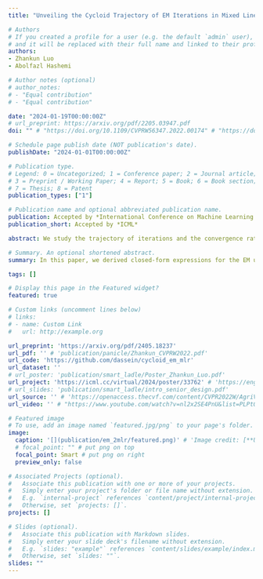 ```yaml
---
title: "Unveiling the Cycloid Trajectory of EM Iterations in Mixed Linear Regression"

# Authors
# If you created a profile for a user (e.g. the default `admin` user), write the username (folder name) here 
# and it will be replaced with their full name and linked to their profile.
authors:
- Zhankun Luo
- Abolfazl Hashemi

# Author notes (optional)
# author_notes:
# - "Equal contribution"
# - "Equal contribution"

date: "2024-01-19T00:00:00Z"
# url_preprint: https://arxiv.org/pdf/2205.03947.pdf
doi: "" # "https://doi.org/10.1109/CVPRW56347.2022.00174" # "https://doi.org/10.48550/arXiv.2205.03947"

# Schedule page publish date (NOT publication's date).
publishDate: "2024-01-01T00:00:00Z"

# Publication type.
# Legend: 0 = Uncategorized; 1 = Conference paper; 2 = Journal article;
# 3 = Preprint / Working Paper; 4 = Report; 5 = Book; 6 = Book section;
# 7 = Thesis; 8 = Patent
publication_types: ["1"]

# Publication name and optional abbreviated publication name.
publication: Accepted by *International Conference on Machine Learning (ICML)*
publication_short: Accepted by *ICML*

abstract: We study the trajectory of iterations and the convergence rates of the Expectation-Maximization (EM) algorithm for two-component Mixed Linear Regression (2MLR). The fundamental goal of MLR is to learn the regression models from unlabeled observations. The EM algorithm finds extensive applications in solving the mixture of linear regressions. Recent results have established the super-linear convergence of EM for 2MLR in the noiseless and high SNR settings under some assumptions and its global convergence rate with random initialization has been affirmed. However, the exponent of convergence has not been theoretically estimated and the geometric properties of the trajectory of EM iterations are not well-understood. In this paper, first, using Bessel functions we provide explicit closed-form expressions for the EM updates under all SNR regimes. Then, in the noiseless setting, we completely characterize the behavior of EM iterations by deriving a recurrence relation at the population level and notably show that all the iterations lie on a certain cycloid. Based on this new trajectory-based analysis, we exhibit the theoretical estimate for the exponent of super-linear convergence and further improve the statistical error bound at the finite-sample level. Our analysis provides a new framework for studying the behavior of EM for Mixed Linear Regression.

# Summary. An optional shortened abstract.
summary: In this paper, we derived closed-form expressions for the EM updates in the 2MLR problem. Notably, in the noiseless setting  we first showed and then analyzed the cycloid trajectory of EM updates. Additionally, we demonstrated the quadratic convergence rate for regression parameters, which is independent of mixing weights. We emphasized that errors in mixing weights primarily arise from the angle formed between true and estimated regression parameters. Finally, we conducted a detailed analysis of the statistical errors in the estimation of regression parameters and mixing weights.

tags: []

# Display this page in the Featured widget?
featured: true

# Custom links (uncomment lines below)
# links:
# - name: Custom Link
#   url: http://example.org

url_preprint: 'https://arxiv.org/pdf/2405.18237'
url_pdf: '' # 'publication/panicle/Zhankun_CVPRW2022.pdf'
url_code: 'https://github.com/dassein/cycloid_em_mlr'
url_dataset: ''
# url_poster: 'publication/smart_ladle/Poster_Zhankun_Luo.pdf'
url_project: 'https://icml.cc/virtual/2024/poster/33762' # 'https://engineering.purdue.edu/~sorghum/'
# url_slides: 'publication/smart_ladle/intro_senior_design.pdf'
url_source: '' # 'https://openaccess.thecvf.com/content/CVPR2022W/AgriVision/html/Cai_High-Resolution_UAV_Image_Generation_for_Sorghum_Panicle_Detection_CVPRW_2022_paper.html'
url_video: '' # "https://www.youtube.com/watch?v=nl2x2SE4PnU&list=PLPtQK8rJZ9HzX9kzDPRf2mc0L7NcOsNzP&index=10" # 'https://www.youtube.com/watch?v=nl2x2SE4PnU'

# Featured image
# To use, add an image named `featured.jpg/png` to your page's folder. 
image:
  caption: '[](publication/em_2mlr/featured.png)' # 'Image credit: [**Unsplash**](publication/multi_ransac1/featured.png)'
  # focal_point: "" # put png on top
  focal_point: Smart # put png on right
  preview_only: false

# Associated Projects (optional).
#   Associate this publication with one or more of your projects.
#   Simply enter your project's folder or file name without extension.
#   E.g. `internal-project` references `content/project/internal-project/index.md`.
#   Otherwise, set `projects: []`.
projects: []

# Slides (optional).
#   Associate this publication with Markdown slides.
#   Simply enter your slide deck's filename without extension.
#   E.g. `slides: "example"` references `content/slides/example/index.md`.
#   Otherwise, set `slides: ""`.
slides: ""
---
```

